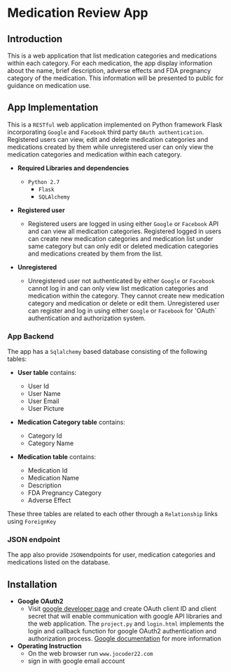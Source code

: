 # Medication Review App
## Introduction
This is a web application that list medication categories and medications within each category. For each medication, the app display information about the name, brief description, adverse effects and FDA pregnancy category of the medication. This information will be presented to public for guidance on medication use. 

## App Implementation
This is a `RESTful` web application implemented on Python framework Flask incorporating `Google` and `Facebook` third party `OAuth authentication`. Registered users can view, edit and delete medication categories and medications created by them while unregistered user can only view the medication categories and medication within each category.

* **Required Libraries and dependencies** 
  - `Python 2.7` 
    - `Flask`
    - `SQLAlchemy`

* **Registered user**
  - Registered users are logged in using either `Google` or `Facebook` API and can view all medication categories. Registered logged in users can create new medication categories and medication list under same category but can only edit or deleted medication categories and medications created by them from the list.
* **Unregistered**
  - Unregistered user not authenticated by either `Google` or `Facebook` cannot log in and can only view list medication categories and medication within the category. They cannot create new medication category and medication or delete or edit them. Unregistered user can register and log in using either `Google` or `Facebook` for 'OAuth` authentication and authorization system.
### App Backend
The app has a `Sqlalchemy` based database consisting of the following tables:
* **User table** contains:
  - User Id
  - User Name
  - User Email
  - User Picture

* **Medication Category table** contains:
   - Category Id
   - Category Name
   
* **Medication table** contains:
  - Medication Id
  - Medication Name
  - Description
  - FDA Pregnancy Category
  - Adverse Effect
   
These three tables are related to each other through a `Relationship` links using `ForeignKey`
   
### JSON endpoint
The app also provide `JSON`endpoints for user, medication categories and medications listed on the database.

## Installation
* **Google OAuth2** 
   - Visit [google developer page](https://console.developers.google.com/apis) and create OAuth client ID and client secret that will enable communication with google API libraries and the web application. The `project.py` and `login.html` implements the login and callback function for google OAuth2 authentication and authorization process. [Google documentation](https://developers.google.com/identity/protocols/OAuth2) for more information
 * **Operating Instruction**
    - On the web browser run `www.jocoder22.com` 
    - sign in with google email account


